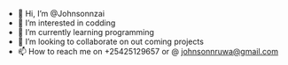 - 👋 Hi, I’m @Johnsonnzai
- 👀 I’m interested in codding
- 🌱 I’m currently learning programming
- 💞️ I’m looking to collaborate on out coming projects
- 📫 How to reach me on +25425129657 or @ johnsonnruwa@gmail.com

<!---
Johnsonnzai/Johnsonnzai is a ✨ special ✨ repository because its `README.md` (this file) appears on your GitHub profile.
You can click the Preview link to take a look at your changes.
--->
